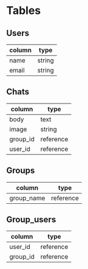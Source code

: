 # Tables

## Users

| column | type   |
| ------ | ------ |
| name   | string |
| email  | string |

## Chats

| column   | type      |
| -------- | --------- |
| body     | text      |
| image    | string    |
| group_id | reference |
| user_id  | reference |

## Groups

| column  | type |
| ------- | ---- |
| group_name | reference |

## Group_users

| column  | type |
| ------- | ---- |
| user_id | reference |
| group_id | reference |

